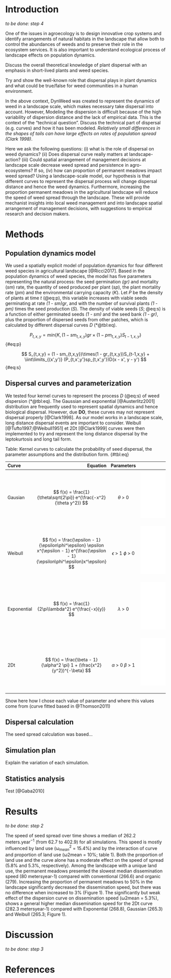 <!-- to render this file into a pdf: Rscript -e "rmarkdown::render('manuscript.Rmd')" -->
# Introduction

*to be done: step 4*

One of the issues in agroecology is to design innovative crop systems and identify arrangements of natural habitats in the landscape that allow both to control the abundances of weeds and to preserve their role in the ecosystem services.
It is also important to understand ecological process of landscape effects on population dynamics.

Discuss the overall theoretical knowledge of plant dispersal with an emphasis in short-lived plants and weed species.

Try and show the well-known role that dispersal plays in plant dynamics and what could be true/false for weed communities in a human environment.

In the above context, DynWeed was created to represent the dynamics of weed in a landscape scale, which makes necessary take dispersal into account. However, Modeling the dispersion is difficult because of the high variability of dispersion distance and the lack of empirical data. This is the context of the “technical question”. Discuss the technical part of dispersal (e.g. curves) and how it has been modeled.
*Relatively small differences in the shapes of tails can have large effects on rates of population spread (Clark 1998)*.

Here we ask the following questions: (i) what is the role of dispersal on weed dynamics? (ii) Does dispersal curve really matters at landscape-action? (iii) Could spatial arrangement of management decisions at landscape scale decrease weed spread and persistence in agro-ecosystems? If so, (iv) how can proportion of permanent meadows impact weed spread? Using a landscape-scale model, our hypothesis is that different curves to represent the dispersal process will change dispersal distance and hence the weed dynamics.
Furthermore, increasing the proportion permanent meadows in the agricultural landscape will reduce the speed of weed spread through the landscape.
These will provide mechanist insights into local weed management and into landscape spatial arrangement of management decisions, with suggestions to empirical research and decision makers.

# Methods

## Population dynamics model

We used a spatially explicit model of population dynamics for four different weed species in agricultural landscape [@Ricci2017].
Based in the population dynamics of weed species, the model has five parameters representing the natural process: the seed germination *(gr)* and mortality (*sm*) rate, the quantity of seed produced per plant (*sp*), the plant mortality rate (*pm*) and the environmental carrying capacity (*K*).
Let *P* be the density of plants at time *t* (@eq:p), this variable increases with viable seeds germinating at rate *(1 - sm)gr*, and with the number of survival plants *(1 - pm)* times the seed production (*S*).
The density of viable seeds (*S*; @eq:s) is a function of either germinated seeds *(1 - sm)* and the seed bank *(1 - gr)*, plus the proportion of dispersed seeds from other patches, which is calculated by different dispersal curves *D* (\*@tbl:eq).

$$ P_{t,x,y} = min\{K,(1 - sm_{t,x,y})gr\times(1 - pm_{t,x,y})S_{t-1,x,y}\} $$ {#eq:p}

$$ S_{t,x,y} = (1 - sm_{t,x,y})\times(1 - gr_{t,x,y})S_{t-1,x,y} + \iint\limits_{(x',y')} (P_{t,x',y'}sp_{t,x',y'})D(x - x', y - y') $$ {#eq:s}

## Dispersal curves and parameterization

We tested four kernel curves to represent the process *D* (@eq:s) of weed dispersion (\*@tbl:eq).
The Gaussian and exponential [@Austerlitz2001] distribution are frequently used to represent spatial dynamics and hence biological dispersal. However, due **DO**, these curves may not represent dispersal properly [@Clark1998].
As our model works in a landscape scale, long distance dispersal events are important to consider.
Weibull [@Tufto1997;@Weibull1951] et 2Dt [@Clark1999] curves were then implemented to try and represent the long distance dispersal by the leptokurtosis and long tail form.

Table: Kernel curves to calculate the probability of seed dispersal, the parameter assumptions and the distribution form. {#tbl:eq}

| Curve       |  Equation | Parameters | Distribution |
|:------------|----------:|:----------:|:------------:|
| Gausian     | $$ f(x) = \frac{1}{\theta\sqrt{2\pi}} e^{\frac{-x^2}{\theta y^2}} $$ | $\theta$ > 0 | ![](figure/gaussian.pdf){width=65%} |
| Weibull  | $$ f(x) = \frac{\epsilon - 1}{\epsilon\phi^\epsilon} \epsilon x^{\epsilon - 1} e^{\frac{\epsilon - 1}{\epsilon\phi^\epsilon}x^\epsilon} $$ | $\epsilon$ > 1   $\phi$ > 0 | ![](figure/weibull.pdf){width=65%} |
| Exponential | $$ f(x) = \frac{1}{2\pi\lambda^2} e^{\frac{-x}{y}} $$ | $\lambda$ > 0 | ![](figure/exponential.pdf){width=65%} |
| 2Dt | $$ f(x) = \frac{\beta - 1}{\alpha^2 \pi} 1 + (\frac{x^2}{y^2})^{-\beta} $$ | $\alpha$ > 0   $\beta$ > 1 | ![](figure/2dt.pdf){width=65%} |

Show here how I chose each value of parameter and where this values come from (curve fitted based in @Thomson2011)

## Dispersal calculation

The seed spread calculation was based...

## Simulation plan

Explain the variation of each simulation.

## Statistics analysis

Test [@Gaba2010]

# Results

*to be done: step 2*

The speed of seed spread over time shows a median of 262.2 meters.year$^{-1}$ (from 62.7 to 402.9) for all simulations. This speed is mostly influenced by land use (ω$^2_{mean}$ = 15.4%) and by the interaction of curve and proportion of land use (ω2mean = 10%; table 1). Both the proportion of land use and the curve alone has a moderate effect on the speed of spread (5.8% and 5.3%, respectively).
Among the landscape with a unique land use, the permanent meadows presented the slowest median dissemination speed (80 metersyear-1) compared with conventional (266.6) and organic (279). Increasing the proportion of permanent meadows to 50% in the landscape significantly decreased the dissemination speed, but there was no difference when increased to 3% (Figure 1).
The significantly but weak effect of the dispersion curve on dissemination speed (ω2mean = 5.3%), shows a general higher median dissemination speed for the 2Dt curve (282.3 metersyear-1) compared with Exponential (268.8), Gaussian (265.3) and Weibull (265.3; Figure 1).

# Discussion

*to be done: step 3*

# References
